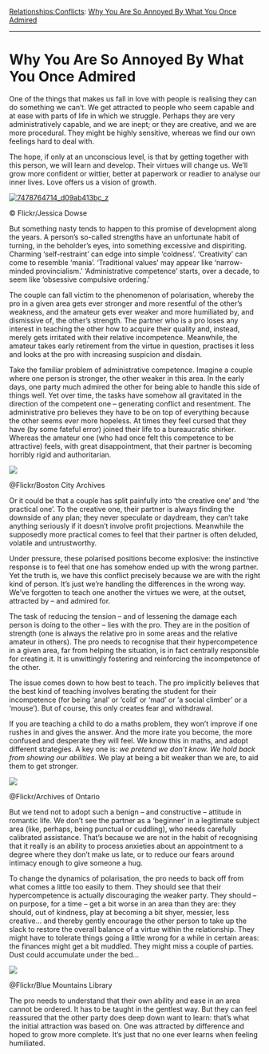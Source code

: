 [Relationships:](https://www.theschooloflife.com/thebookoflife/category/relationships/)[Conflicts](https://www.theschooloflife.com/thebookoflife/category/relationships/conflicts/): [Why You Are So Annoyed By What You Once Admired](https://www.theschooloflife.com/thebookoflife/why-you-are-so-annoyed-by-what-you-once-admired/)

* * *

# Why You Are So Annoyed By What You Once Admired

One of the things that makes us fall in love with people is realising they can do something we can’t. We get attracted to people who seem capable and at ease with parts of life in which we struggle. Perhaps they are very administratively capable, and we are inept; or they are creative, and we are more procedural. They might be highly sensitive, whereas we find our own feelings hard to deal with.

The hope, if only at an unconscious level, is that by getting together with this person, we will learn and develop. Their virtues will change us. We’ll grow more confident or wittier, better at paperwork or readier to analyse our inner lives. Love offers us a vision of growth.

[![7478764714_d09ab413bc_z](https://www.theschooloflife.com/thebookoflife/wp-content/uploads/2014/10/7478764714_d09ab413bc_z.jpg)](http://www.thebookoflife.org/wp-content/uploads/2014/10/7478764714_d09ab413bc_z.jpg)

© Flickr/Jessica Dowse

But something nasty tends to happen to this promise of development along the years. A person’s so-called strengths have an unfortunate habit of turning, in the beholder’s eyes, into something excessive and dispiriting. Charming ‘self-restraint’ can edge into simple ‘coldness’. ‘Creativity’ can come to resemble ‘mania’. ‘Traditional values’ may appear like ‘narrow-minded provincialism.’ ‘Administrative competence’ starts, over a decade, to seem like ‘obsessive compulsive ordering.’

The couple can fall victim to the phenomenon of polarisation, whereby the pro in a given area gets ever stronger and more resentful of the other’s weakness, and the amateur gets ever weaker and more humiliated by, and dismissive of, the other’s strength. The partner who is a pro loses any interest in teaching the other how to acquire their quality and, instead, merely gets irritated with their relative incompetence. Meanwhile, the amateur takes early retirement from the virtue in question, practises it less and looks at the pro with increasing suspicion and disdain.

Take the familiar problem of administrative competence. Imagine a couple where one person is stronger, the other weaker in this area. In the early days, one party much admired the other for being able to handle this side of things well. Yet over time, the tasks have somehow all gravitated in the direction of the competent one – generating conflict and resentment. The administrative pro believes they have to be on top of everything because the other seems ever more hopeless. At times they feel cursed that they have (by some fateful error) joined their life to a bureaucratic shirker. Whereas the amateur one (who had once felt this competence to be attractive) feels, with great disappointment, that their partner is becoming horribly rigid and authoritarian.

 ![](https://www.theschooloflife.com/thebookoflife/wp-content/uploads/2014/10/12306280656_929d0da038_c.jpg)

@Flickr/Boston City Archives

Or it could be that a couple has split painfully into ‘the creative one’ and ‘the practical one’. To the creative one, their partner is always finding the downside of any plan; they never speculate or daydream, they can’t take anything seriously if it doesn’t involve profit projections. Meanwhile the supposedly more practical comes to feel that their partner is often deluded, volatile and untrustworthy.

Under pressure, these polarised positions become explosive: the instinctive response is to feel that one has somehow ended up with the wrong partner. Yet the truth is, we have this conflict precisely because we are with the right kind of person. It’s just we’re handling the differences in the wrong way. We’ve forgotten to teach one another the virtues we were, at the outset, attracted by – and admired for.

The task of reducing the tension – and of lessening the damage each person is doing to the other – lies with the pro. They are in the position of strength (one is always the relative pro in some areas and the relative amateur in others). The pro needs to recognise that their hypercompetence in a given area, far from helping the situation, is in fact centrally responsible for creating it. It is unwittingly fostering and reinforcing the incompetence of the other.

The issue comes down to how best to teach. The pro implicitly believes that the best kind of teaching involves berating the student for their incompetence (for being ‘anal’ or ‘cold’ or ‘mad’ or ‘a social climber’ or a ‘mouse’). But of course, this only creates fear and withdrawal.

If you are teaching a child to do a maths problem, they won’t improve if one rushes in and gives the answer. And the more irate you become, the more confused and desperate they will feel. We know this in maths, and adopt different strategies. A key one is: _we pretend we don’t know. We hold back from showing our abilities_. We play at being a bit weaker than we are, to aid them to get stronger.

 ![](https://www.theschooloflife.com/thebookoflife/wp-content/uploads/2014/10/14845696120_797eeac6e7_c.jpg)

@Flickr/Archives of Ontario

But we tend not to adopt such a benign – and constructive – attitude in romantic life. We don’t see the partner as a ‘beginner’ in a legitimate subject area (like, perhaps, being punctual or cuddling), who needs carefully calibrated assistance. That’s because we are not in the habit of recognising that it really is an ability to process anxieties about an appointment to a degree where they don’t make us late, or to reduce our fears around intimacy enough to give someone a hug.

To change the dynamics of polarisation, the pro needs to back off from what comes a little too easily to them. They should see that their hypercompetence is actually discouraging the weaker party. They should – on purpose, for a time – get a bit worse in an area than they are: they should, out of kindness, play at becoming a bit shyer, messier, less creative… and thereby gently encourage the other person to take up the slack to restore the overall balance of a virtue within the relationship. They might have to tolerate things going a little wrong for a while in certain areas: the finances might get a bit muddled. They might miss a couple of parties. Dust could accumulate under the bed…

 ![](https://www.theschooloflife.com/thebookoflife/wp-content/uploads/2014/10/32696333864_ecc46f4778_c.jpg)

@Flickr/Blue Mountains Library

The pro needs to understand that their own ability and ease in an area cannot be ordered. It has to be taught in the gentlest way. But they can feel reassured that the other party does deep down want to learn: that’s what the initial attraction was based on. One was attracted by difference and hoped to grow more complete. It’s just that no one ever learns when feeling humiliated.
